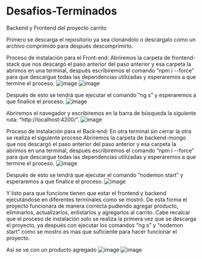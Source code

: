 # Desafios-Terminados
Backend y Frontend del proyecto carrito


Primero se descarga el repositorio ya sea clonándolo o descárgalo como un archivo comprimido para después descomprimirlo.

Proceso de instalación para el Front-end:
Abriremos la carpeta de frontend-stack que nos descargó el paso anterior del paso anterior y esa carpeta la abrimos en una terminal, después escribiremos el comando “npm i --force” para que descargue todas las dependencias utilizadas y esperaremos a que termine el proceso.
 ![image](https://user-images.githubusercontent.com/123588637/231276827-ba484a3f-6507-4bf4-ba1f-c8c5737b9604.png)
![image](https://user-images.githubusercontent.com/123588637/231276891-5e102820-c3b4-49bf-8b31-4f04f2c1e925.png)
 
Después de esto se tendrá que ejecutar el comando “ng s” y esperaremos a que finalice el proceso.
 ![image](https://user-images.githubusercontent.com/123588637/231276930-212d2d3e-56de-4164-a78b-2c24956c58f7.png)

Abriremos el navegador y escribiremos en la barra de búsqueda la siguiente ruta: “http://localhost:4200/”.
![image](https://user-images.githubusercontent.com/123588637/231277334-ce758c13-438c-4aa7-ba26-c08f19cae14f.png)

Proceso de instalación para el Back-end:
En otra terminal sin cerrar la otra se realiza el siguiente proceso
Abriremos la carpeta de backend-mongo que nos descargó el paso anterior del paso anterior y esa carpeta la abrimos en una terminal, después escribiremos el comando “npm i --force” para que descargue todas las dependencias utilizadas y esperaremos a que termine el proceso.
![image](https://user-images.githubusercontent.com/123588637/231279845-5e1d29db-0ebf-46ea-a681-82d1b3cb6c53.png)

Después de esto se tendrá que ejecutar el comando “nodemon start” y esperaremos a que finalice el proceso.
![image](https://user-images.githubusercontent.com/123588637/231279860-140a7ea7-104c-4407-af92-1adeccb35d60.png)

Y listo para que funcione tienen que estar el frontend y backend ejecutándose en diferentes terminales como se mostró.
De esta forma el proyecto funcionara de manera correcta pudiendo agregar producto, eliminarlos, actualizarlos, enlistarlos y agregarlos al carrito.
Cabe recalcar que el proceso de instalación solo se realiza la primera vez que se descarga el proyecto, ya después con ejecutar los comandos “ng s” y “nodemon start” como se mostro es mas que suficiente para hacer funcionar el proyecto.

Así se ve con un producto agregado 
![image](https://user-images.githubusercontent.com/123588637/231281025-28499ecd-3e6e-459d-baba-6f84d3c9cf9b.png)
![image](https://user-images.githubusercontent.com/123588637/231281132-b8bd72ab-beda-4361-a2ec-56c78b37ba67.png)


